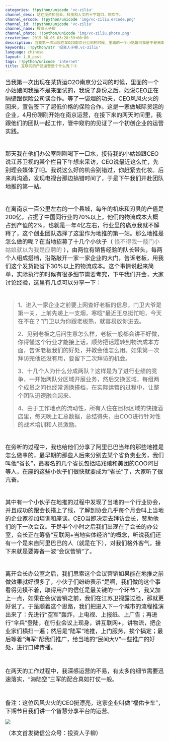 ```yaml
---
categories: !!python/unicode 'vc-ziliu'
channel_desc: 站在投资和创业，科技和人文的十字路口，吹吹牛。
channel_ercode: !!python/unicode 'img/vc-ziliu.ercode.png'
channel_id: !!python/unicode 'vc-ziliu'
channel_name: 投资人子柳
channel_photo: !!python/unicode 'img/vc-ziliu.photo.png'
createtime: 2015-06-05 03:28:39+00:00
description: 当我第一次出现在某O2O南京分公司的时候，里面的一个小姑娘问我是不是来面试的，我说了身份之后，她说CEO正在
keywords: !!python/str '投资人子柳,vc-ziliu'
language: chinese
layout: 1_0_post
tags: !!python/unicode 'internet'
title: 互联网的产品运营是个什么鬼？③
---
```

<div class="rich_media_content" id="js_content">
<p>
<span style="font-size: 18px;">
          当我第一次出现在某货运O2O南京分公司的时候，里面的一个小姑娘问我是不是来面试的，我说了身份之后，她说CEO正在隔壁跟保险公司谈合作。等了一袋烟的功夫，CEO风风火火的回来，宣告签下了超低价格的保险合作。这是一家做城际货运的企业，4月份刚刚开始在南京运营，在接下来的两天时间里，我跟他们的团队一起工作，管中窥豹的见证了一个初创企业的运营实践。
         </span>
</p>
<p>
<br/>
</p>
<p>
<span style="font-size: 18px;">
          那天我在他们办公室刚刚喝下一口水，接待我的小姑娘跟CEO说江苏卫视的某个栏目下午想来采访，CEO说最近这么忙，先别理会媒体了吧。我说这么好的机会别错过，你赶紧去化妆。后来再沟通，发现电视台那边搞错时间了，于是下午我们开赴团队地推的第一站。
         </span>
</p>
<p>
<br/>
</p>
<p>
<span style="font-size: 18px;">
          在离南京一百公里左右的一个县城，每年的机床和刃具的产值是200亿，占据了中国同行业的70%以上，他们的物流成本大概占到产值的2%，也就是一年4亿左右，行业里的痛点我就不解释了，这个创业团队选择了这里作为地推的第一站。那么地推是怎么做的呢？在当地招募了十几个小伙子（
          <span style="font-size: 18px; color: rgb(127, 127, 127);">
           怪不得我一敲门小姑娘就以为我是应聘的
          </span>
          ），由两位有销售经验的队长带头，每两个人组成搭档，沿路敲开一家一家企业的大门，告诉老板，用我们这个发货能省下30%以上的物流成本。这个事情说起来简单，实际执行的时候有很多细节需要考究，下午我们开会，大家讨论经验，这里有几点可以分享一下：
         </span>
</p>
<p>
<br/>
</p>
<blockquote>
<p>
<span style="font-size: 18px;">
           1、进入一家企业之前要上网查好老板的信息，门卫大爷是第一关，上前先递上一支烟，寒暄“最近王总挺忙吧，今天在不在？”门卫以为你跟老板熟，就容易放你进去。
          </span>
</p>
<p>
<span style="font-size: 18px;">
           2、见到老板之后问生意怎么样，老板一般都会讲不好做，你得懂这个行业才能接上话，顺势把话题转到物流成本方面，告诉老板我们的好处，并教会他怎么用。如果第一次拜访完他还没有用，要留下二次拜访的机会。
          </span>
</p>
<p>
<span style="font-size: 18px;">
           3、十几个人为什么分成两队？这样是为了进行业绩的竞争，一开始两队分区域开展业务，然后交换区域，每组两个成员之间也经常调换搭档，在实际运营的过程中，让整个团队迅速融合起来。
          </span>
</p>
<p>
<span style="font-size: 18px;">
           4、由于工作地点的流动性，所有人住在目标区域的快捷酒店里，每天晚上汇总数据，总结得失，由COO进行针对性的战术培训和人员激励。
          </span>
</p>
</blockquote>
<p>
<br/>
</p>
<p>
<span style="font-size: 18px;">
          在旁听的过程中，我也给他们分享了阿里巴巴当年的那些地推是怎么做事的，最早期的那些人后来分别去某个省负责业务，我们叫他“省长”，最著名的几个省长包括陆兆禧和美团的COO阿甘等人，在座的这些小伙子们很快就要成为“省长”了，大家听了很亢奋。
         </span>
</p>
<p>
<br/>
</p>
<p>
<span style="font-size: 18px;">
          其中有一个小伙子在地推的过程中发现了当地的一个行业协会，并且成功的跟会长搭上了线，了解到协会几乎每个月会叫上当地的企业家参加培训和座谈。CEO当即决定去拜访会长，赞助他们的下一次会议。于是半个小时之后我们出现在了会长的办公室，会长正在筹备“互联网+当地实体经济”的概念，听说我们还有一个是来自阿里巴巴的人（就是在下），对我们格外客气，接下来就是要筹备一波“会议营销”了。
         </span>
</p>
<p>
<br/>
</p>
<p>
<span style="font-size: 18px;">
          离开会长办公室之后，我们思索这个会议营销如果能在地推之前做效果就好很多了，小伙子们纷纷表示“是啊，我们做的这个事看得见摸不着，取得用户的信任是最关键的一个环节”，我又加上一点，如果在会议营销之前，我们在江苏卫视露过脸，那就更好说了。于是顺着这个思路，我们把进入下一个城市的流程推演出来了：先进行“空军”轰炸，上电视、上报纸、上广告；再进行“伞兵”登陆，在行业会议上现身，讲互联网+，讲物流，把企业家们横扫一遍；然后是“陆军”地推，上门服务，挨个搞定；最后等着“海军”帮我们推广，给当地的“民间大V”一些推广的好处，进行口碑传播。
         </span>
</p>
<p>
<span style="font-size: 18px;">
<br/>
</span>
</p>
<p>
<span style="font-size: 18px;">
          在两天的工作过程中，我深感运营的不易，有太多的细节需要迅速落实，“海陆空”三军的配合真如打仗一般。
         </span>
</p>
<p>
<span style="font-size: 18px;">
<br/>
</span>
</p>
<p>
<span style="font-size: 18px;">
          备注：这位风风火火的CEO挺漂亮，这家企业叫做“福佑卡车”，下期节目我们讲一个智慧分享平台的运营。
         </span>
</p>
<p>
<span style="font-size: 18px;">
<img data-ratio="0.666" data-s="300,640" data-src="" data-type="jpeg" data-w="500" src="{{ '/img/5pjrn0aic1L2exPFaC7gWzDwbg66SRMCgkumlfR7aM0ab5SibzRBtWtOUndajCFibWIXSfIDnphiaicyAicWKek3hiaWQ.jpeg' | prepend: site.img | replace: '//','/' }}"/>
<br/>
</span>
</p>
<p>
<span style="font-size: 18px;">
          （本文首发微信公众号：投资人子柳）
         </span>
</p>
</div>